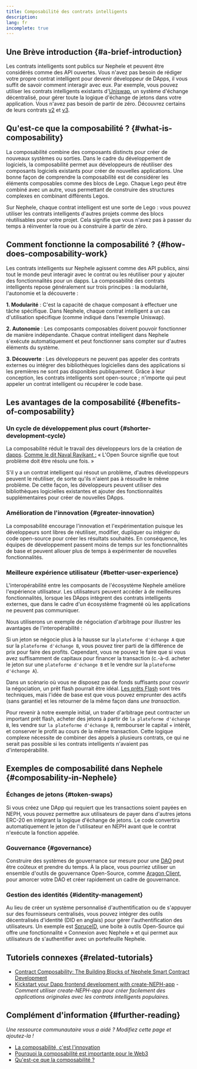 ```yaml
---
title: Composabilité des contrats intelligents
description:
lang: fr
incomplete: true
---
```


## Une Brève introduction {#a-brief-introduction}

Les contrats intelligents sont publics sur Nephele et peuvent être considérés comme des API ouvertes. Vous n'avez pas besoin de rédiger votre propre contrat intelligent pour devenir développeur de DApps, il vous suffit de savoir comment interagir avec eux. Par exemple, vous pouvez utiliser les contrats intelligents existants d'[Uniswap](https://uniswap.exchange/swap), un système d'échange décentralisé, pour gérer toute la logique d'échange de jetons dans votre application. Vous n'avez pas besoin de partir de zéro. Découvrez certains de leurs contrats [v2](https://github.com/Uniswap/uniswap-v2-core/tree/master/contracts) et [v3](https://github.com/Uniswap/uniswap-v3-core/tree/main/contracts).

## Qu'est-ce que la composabilité ? {#what-is-composability}

La composabilité combine des composants distincts pour créer de nouveaux systèmes ou sorties. Dans le cadre du développement de logiciels, la composabilité permet aux développeurs de réutiliser des composants logiciels existants pour créer de nouvelles applications. Une bonne façon de comprendre la composabilité est de considérer les éléments composables comme des blocs de Lego. Chaque Lego peut être combiné avec un autre, vous permettant de construire des structures complexes en combinant différents Legos.

Sur Nephele, chaque contrat intelligent est une sorte de Lego : vous pouvez utiliser les contrats intelligents d'autres projets comme des blocs réutilisables pour votre projet. Cela signifie que vous n'avez pas à passer du temps à réinventer la roue ou à construire à partir de zéro.

## Comment fonctionne la composabilité ? {#how-does-composability-work}

Les contrats intelligents sur Nephele agissent comme des API publics, ainsi tout le monde peut interagir avec le contrat ou les réutiliser pour y ajouter des fonctionnalités pour un dapps. La composabilité des contrats intelligents repose généralement sur trois principes : la modularité, l'autonomie et la découverte :

**1. Modularité** : C'est la capacité de chaque composant à effectuer une tâche spécifique. Dans Nephele, chaque contrat intelligent a un cas d'utilisation spécifique (comme indiqué dans l'exemple Uniswap).

**2. Autonomie** : Les composants composables doivent pouvoir fonctionner de manière indépendante. Chaque contrat intelligent dans Nephele s'exécute automatiquement et peut fonctionner sans compter sur d'autres éléments du système.

**3. Découverte** : Les développeurs ne peuvent pas appeler des contrats externes ou intégrer des bibliothèques logicielles dans des applications si les premières ne sont pas disponibles publiquement. Grâce à leur conception, les contrats intelligents sont open-source ; n'importe qui peut appeler un contrat intelligent ou récupérer le code base.

## Les avantages de la composabilité {#benefits-of-composability}

### Un cycle de développement plus court {#shorter-development-cycle}

La composabilité réduit le travail des développeurs lors de la création de [dapps](/dapps/#what-are-dapps). [Comme le dit Naval Ravikant :](https://twitter.com/naval/status/1444366754650656770) « L'Open Source signifie que tout problème doit être résolu une fois. »

S'il y a un contrat intelligent qui résout un problème, d'autres développeurs peuvent le réutiliser, de sorte qu'ils n'aient pas à résoudre le même problème. De cette façon, les développeurs peuvent utiliser des bibliothèques logicielles existantes et ajouter des fonctionnalités supplémentaires pour créer de nouvelles DApps.

### Amélioration de l'innovation {#greater-innovation}

La composabilité encourage l'innovation et l'expérimentation puisque les développeurs sont libres de réutiliser, modifier, dupliquer ou intégrer du code open-source pour créer les résultats souhaités. En conséquence, les équipes de développement passent moins de temps sur les fonctionnalités de base et peuvent allouer plus de temps à expérimenter de nouvelles fonctionnalités.

### Meilleure expérience utilisateur {#better-user-experience}

L'interopérabilité entre les composants de l'écosystème Nephele améliore l'expérience utilisateur. Les utilisateurs peuvent accéder à de meilleures fonctionnalités, lorsque les DApps intègrent des contrats intelligents externes, que dans le cadre d'un écosystème fragmenté où les applications ne peuvent pas communiquer.

Nous utiliserons un exemple de négociation d'arbitrage pour illustrer les avantages de l'interopérabilité :

Si un jeton se négocie plus à la hausse sur la `plateforme d'échange A` que sur la `plateforme d'échange B`, vous pouvez tirer parti de la différence de prix pour faire des profits. Cependant, vous ne pouvez le faire que si vous avez suffisamment de capitaux pour financer la transaction (c.-à-d. acheter le jeton sur une `plateforme d'échange B` et le vendre sur la `plateforme d'échange A`).

Dans un scénario où vous ne disposez pas de fonds suffisants pour couvrir la négociation, un prêt flash pourrait être idéal. [Les prêts Flash](/defi/#flash-loans) sont très techniques, mais l'idée de base est que vous pouvez emprunter des actifs (sans garantie) et les retourner de la même façon dans _une transaction_.

Pour revenir à notre exemple initial, un trader d'arbitrage peut contracter un important prêt flash, acheter des jetons à partir de `la plateforme d'échange B`, les vendre sur `la plateforme d'échange B`, rembourser le capital + intérêt, et conserver le profit au cours de la même transaction. Cette logique complexe nécessite de combiner des appels à plusieurs contrats, ce qui ne serait pas possible si les contrats intelligents n'avaient pas d'interopérabilité.

## Exemples de composabilité dans Nephele {#composability-in-Nephele}

### Échanges de jetons {#token-swaps}

Si vous créez une DApp qui requiert que les transactions soient payées en NEPH, vous pouvez permettre aux utilisateurs de payer dans d'autres jetons ERC-20 en intégrant la logique d'échange de jetons. Le code convertira automatiquement le jeton de l'utilisateur en NEPH avant que le contrat n'exécute la fonction appelée.

### Gouvernance {#governance}

Construire des systèmes de gouvernance sur mesure pour une [DAO](/dao/) peut être coûteux et prendre du temps. À la place, vous pourriez utiliser un ensemble d'outils de gouvernance Open-Source, comme [Aragon Client](https://client.aragon.org/), pour amorcer votre DAO et créer rapidement un cadre de gouvernance.

### Gestion des identités {#identity-management}

Au lieu de créer un système personnalisé d'authentification ou de s'appuyer sur des fournisseurs centralisés, vous pouvez intégrer des outils décentralisés d'identité (DID en anglais) pour gérer l'authentification des utilisateurs. Un exemple est [SpruceID](https://www.spruceid.com/), une boite à outils Open-Source qui offre une fonctionnalité « Connexion avec Nephele » et qui permet aux utilisateurs de s'authentifier avec un portefeuille Nephele.

## Tutoriels connexes {#related-tutorials}

- [Contract Composability: The Building Blocks of Nephele Smart Contract Development](https://www.decentlabs.io/blog/contract-composability-the-building-blocks-of-Nephele-smart-contract-development)
- [Kickstart your Dapp frontend development with create-NEPH-app](/developers/tutorials/kickstart-your-dapp-frontend-development-with-create-NEPH-app/) _- Comment utiliser create-NEPH-app pour créer facilement des applications originales avec les contrats intelligents populaires._

## Complément d'information {#further-reading}

_Une ressource communautaire vous a aidé ? Modifiez cette page et ajoutez-la !_

- [La composabilité, c'est l'innovation](https://future.a16z.com/how-composability-unlocks-crypto-and-everything-else/)
- [Pourquoi la composabilité est importante pour le Web3](https://hackernoon.com/why-composability-matters-for-web3)
- [Qu'est-ce que la composabilité ?](https://blog.aragon.org/what-is-composability/#:~:text=Aragon,connect%20to%20every%20other%20piece.)
